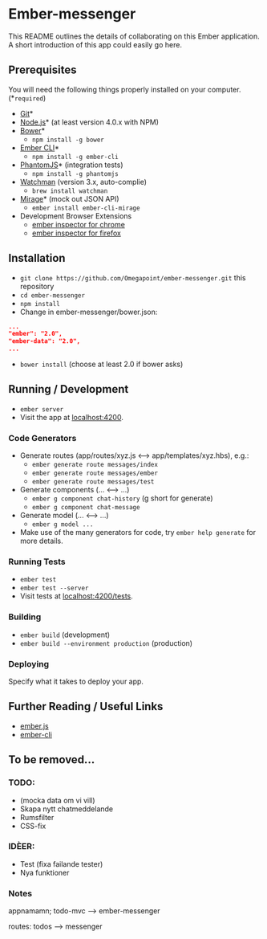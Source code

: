 # Ember-messenger

This README outlines the details of collaborating on this Ember application.
A short introduction of this app could easily go here.

## Prerequisites

You will need the following things properly installed on your computer.
(*`required`)

* [Git](http://git-scm.com/)*
* [Node.js](http://nodejs.org/)* (at least version 4.0.x with NPM)
* [Bower](http://bower.io/)*
  * `npm install -g bower`
* [Ember CLI](http://www.ember-cli.com/)*
  * `npm install -g ember-cli`
* [PhantomJS](http://phantomjs.org/)* (integration tests)
  * `npm install -g phantomjs`
* [Watchman](https://facebook.github.io/watchman/) (version 3.x, auto-complie)
  * `brew install watchman`
* [Mirage](http://www.ember-cli-mirage.com/)* (mock out JSON API)
  * `ember install ember-cli-mirage`
* Development Browser Extensions
  * [ember inspector for chrome](https://chrome.google.com/webstore/detail/ember-inspector/bmdblncegkenkacieihfhpjfppoconhi)
  * [ember inspector for firefox](https://addons.mozilla.org/en-US/firefox/addon/ember-inspector/)

## Installation

* `git clone https://github.com/Omegapoint/ember-messenger.git` this repository
* `cd ember-messenger`
* `npm install`
* Change in ember-messenger/bower.json:
```json
...
"ember": "2.0",
"ember-data": "2.0",
...
```
* `bower install` (choose at least 2.0 if bower asks)

## Running / Development

* `ember server`
* Visit the app at [localhost:4200](http://localhost:4200).

### Code Generators

* Generate routes (app/routes/xyz.js <--> app/templates/xyz.hbs), e.g.:
  * `ember generate route messages/index`
  * `ember generate route messages/ember`
  * `ember generate route messages/test`
* Generate components (... <--> ...)
  * `ember g component chat-history` (g short for generate)
  * `ember g component chat-message`
* Generate model (... <--> ...)
  * `ember g model ...`
* Make use of the many generators for code, try `ember help generate` for more details.


### Running Tests

* `ember test`
* `ember test --server`
* Visit tests at [localhost:4200/tests](http://localhost:4200/tests).

### Building

* `ember build` (development)
* `ember build --environment production` (production)

### Deploying

Specify what it takes to deploy your app.

## Further Reading / Useful Links

* [ember.js](http://emberjs.com/)
* [ember-cli](http://www.ember-cli.com/)

## To be removed...
### TODO:
  * (mocka data om vi vill)
  * Skapa nytt chatmeddelande
  * Rumsfilter
  * CSS-fix

### IDÈER:
  * Test (fixa failande tester)
  * Nya funktioner

### Notes
appnamamn; todo-mvc --> ember-messenger

routes: todos --> messenger
